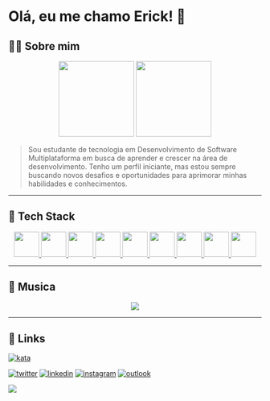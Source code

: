 # Olá, eu me chamo Erick! 👋

## 👨‍💻 Sobre mim

<div align="center">

<picture>
    <source height="150em" media="(prefers-color-scheme: dark)" srcset="https://github-readme-stats.vercel.app/api?username=ericksantos12&show_icons=true&theme=github_dark&include_all_commits=true&hide=stars">
    <img height="150em" src="https://github-readme-stats.vercel.app/api?username=ericksantos12&show_icons=true&include_all_commits=true&hide=stars">
</picture>
<picture>
    <source height="150em" media="(prefers-color-scheme: dark)" srcset="https://github-readme-stats.vercel.app/api/top-langs/?username=ericksantos12&layout=compact&langs_count=7&theme=github_dark">
    <img height="150em" src="https://github-readme-stats.vercel.app/api/top-langs/?username=ericksantos12&layout=compact&langs_count=7">
</picture>
</div>

> Sou estudante de tecnologia em Desenvolvimento de Software Multiplataforma em busca de aprender e crescer na área de desenvolvimento. Tenho um perfil iniciante, mas estou sempre buscando novos desafios e oportunidades para aprimorar minhas habilidades e conhecimentos.
---
## 🧐 Tech Stack

<div align="center">
<a href='https://developer.mozilla.org/en-US/docs/Glossary/HTML5'>
<img src="https://cdn.jsdelivr.net/gh/devicons/devicon/icons/html5/html5-original.svg" width="50" height="50"/>
</a>
<a href='https://developer.mozilla.org/en-US/docs/Web/CSS'>
<img src="https://cdn.jsdelivr.net/gh/devicons/devicon/icons/css3/css3-original.svg" width="50" height="50" />
</a>
<!-- <a href='https://tailwindcss.com'>
<img src="https://cdn.jsdelivr.net/gh/devicons/devicon/icons/tailwindcss/tailwindcss-plain.svg" width="50" height="50" />
</a>
<a href='https://getbootstrap.com'>
<img src="https://cdn.jsdelivr.net/gh/devicons/devicon/icons/bootstrap/bootstrap-original.svg" width="50" height="50" /> -->
</a>
<a href='https://developer.mozilla.org/en-US/docs/Web/JavaScript'>
<img src="https://cdn.jsdelivr.net/gh/devicons/devicon/icons/javascript/javascript-original.svg" width="50" height="50" />
</a>
<a href='https://nodejs.org/en/'>
<img src="https://cdn.jsdelivr.net/gh/devicons/devicon/icons/nodejs/nodejs-original.svg" width="50" height="50"/>
</a>
<a href='https://www.npmjs.com'>
<img src="https://cdn.jsdelivr.net/gh/devicons/devicon/icons/npm/npm-original-wordmark.svg" width="50" height="50" />
</a>
<a href='https://www.python.org'>
<img src="https://cdn.jsdelivr.net/gh/devicons/devicon/icons/python/python-original.svg" width="50" height="50" />
</a>
<a href='https://www.java.com/en/'>
<img src="https://cdn.jsdelivr.net/gh/devicons/devicon/icons/java/java-original.svg" width="50" height="50" />
</a>
<a href='https://www.mysql.com'>
<img src="https://cdn.jsdelivr.net/gh/devicons/devicon/icons/mysql/mysql-original.svg" width="50" height="50" />
</a>
<a href='https://git-scm.com'>
<img src="https://cdn.jsdelivr.net/gh/devicons/devicon/icons/git/git-original.svg" width="50" height="50" />
</a>
<!-- <a href='https://www.adobe.com/products/photoshop.html'>
<img src="https://cdn.jsdelivr.net/gh/devicons/devicon/icons/photoshop/photoshop-line.svg" width="50" height="50" />
</a>
<a href='https://www.adobe.com/products/premiere.html'>
<img src="https://cdn.jsdelivr.net/gh/devicons/devicon/icons/premierepro/premierepro-original.svg" width="50" height="50" />
</a> -->
</div>

---

## 🎵 Musica

<div align="center">
<a href="https://spotify-github-profile.vercel.app/api/view?uid=ericksousa12&redirect=true"><img src="https://spotify-github-profile.vercel.app/api/view?uid=ericksousa12&cover_image=true&theme=novatorem&show_offline=false&background_color=000000&interchange=true&bar_color=4b8dda&bar_color_cover=false"></a>
</div>

---

## 🔗 Links
[![kata](https://www.codewars.com/users/ericksantos12/badges/small)](https://www.codewars.com/users/ericksantos12)

[![twitter](https://img.shields.io/badge/-Twitter-1DA1F2?style=for-the-badge&logo=twitter&logoColor=white)](https://twitter.com/ErickSantosS12)
[![linkedin](https://img.shields.io/badge/-Linkedin-0A66C2?style=for-the-badge&logo=linkedin&logoColor=white)](https://www.linkedin.com/in/ericksantos12/)
[![instagram](https://img.shields.io/badge/-Instagram-E4405F?style=for-the-badge&logo=instagram&logoColor=white)](https://www.instagram.com/erickssousa12/)
[![outlook](https://img.shields.io/badge/-Outlook-0078D4?style=for-the-badge&logo=microsoft-outlook&logoColor=white)](mailto:erick.sousa@hotmail.com.br)

<picture>
    <source media="(prefers-color-scheme: dark)" srcset="https://raw.githubusercontent.com/ericksantos12/ericksantos12/output/github-snake-dark.svg">
    <img src="https://raw.githubusercontent.com/ericksantos12/ericksantos12/output/github-snake.svg">
</picture>